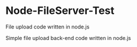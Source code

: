 # Node-FileServer-Test
File upload code written in node.js

Simple file upload back-end code written in node.js
